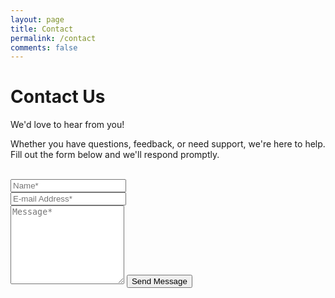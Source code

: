 ```yaml
---
layout: page
title: Contact
permalink: /contact
comments: false
---
```


# Contact Us
We'd love to hear from you! 

Whether you have questions, feedback, or need support, we're here to help. Fill out the form below and we'll respond promptly.

<br>

<form action="https://formspree.io/f/{{ site.formspree_form_id }}" method="POST">    
<div class="form-group row">
<div class="col-md-6">
<input class="form-control" type="text" name="name" placeholder="Name*" required>
</div>
<div class="col-md-6">
<input class="form-control" type="email" name="_replyto" placeholder="E-mail Address*" required>
</div>
</div>

<textarea rows="8" class="form-control mb-3" name="message" placeholder="Message*" required></textarea>    
<input class="btn btn-dark" type="submit" value="Send Message">
</form>

<br>

